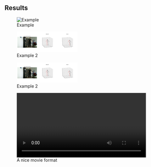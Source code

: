 
## Results

<figure>
	<img src="{{ site.baseurl }}images/example.png " alt="Example" width="200"/> 
	<figcaption>Example</figcaption>
</figure>

<figure>
	<img src="images/example.png " alt="Example 2" width="200"/> 
	<figcaption>Example 2</figcaption>
</figure>

<figure>
	<img src="images/example.png " alt="Example 2" width="200"/> 
	<figcaption>Example 2</figcaption>
</figure>



<figure class="large">
    <div class="myvideo">
       <video  style="display:block; width:100%; height:auto;" autoplay controls loop="loop">
           <source src="videos/P1A1.mp4" type="video/mp4" />
       </video>
    </div>
<figcaption>A nice movie format</figcaption>
</figure>





